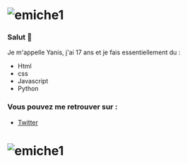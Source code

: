 

# ![emiche1](https://github.com/yayouu/yayouu/blob/main/1.gif)

### Salut  👋

Je m'appelle Yanis,  j'ai   17 ans et  je fais essentiellement du :

- Html
- css
- Javascript
- Python

### Vous pouvez me retrouver sur :
- <a href="https://twitter.com/PacLey1">Twitter</a>

# ![emiche1](https://github.com/yayouu/yayouu/blob/main/1.gif)


